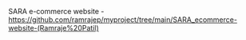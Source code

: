 SARA e-commerce website - https://github.com/ramrajep/myproject/tree/main/SARA_ecommerce-website-(Ramraje%20Patil)
